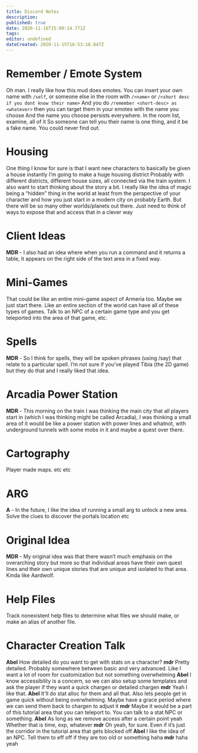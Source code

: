 ```yaml
---
title: Discord Notes
description: 
published: true
date: 2020-11-16T15:09:14.771Z
tags: 
editor: undefined
dateCreated: 2020-11-15T16:53:18.847Z
---
```


# Remember / Emote System
Oh man. I really like how this mud does emotes.
You can insert your own name with `/self`, or someone else in the room with `/<name>` or `/<short desc if you dont know their name>`
And you do `/remember <short-desc> as <whatever>` then you can target them in your emotes with the name you choose
And the name you choose persists everywhere. In the room list, examine, all of it
So someone can tell you their name is one thing, and it be a fake name. You could never find out.
# Housing
One thing I know for sure is that I want new characters to basically be given a house instantly
I’m going to make a huge housing district
Probably with different districts, different house sizes, all connected via the train system.
I also want to start thinking about the story a bit.
I really like the idea of magic being a “hidden” thing in the world at least from the perspective of your character and how you just start in a modern city on probably Earth.
But there will be so many other worlds/planets out there. Just need to think of ways to expose that and access that in a clever way

# Client Ideas
**MDR** - I also had an idea where when you run a command and it returns a table, it appears on the right side of the text area in a fixed way.

# Mini-Games
That could be like an entire mini-game aspect of Armeria too. Maybe we just start there. Like an entire section of the world can have all of these types of games.
Talk to an NPC of a certain game type and you get teleported into the area of that game, etc.

# Spells
**MDR** - So I think for spells, they will be spoken phrases (using /say) that relate to a particular spell. I’m not sure if you’ve played Tibia (the 2D game) but they do that and I really liked that idea.

# Arcadia Power Station
**MDR** - This morning on the train I was thinking the main city that all players start in (which I was thinking might be called Arcadia), I was thinking a small area of it would be like a power station with power lines and whatnot, with underground tunnels with some mobs in it and maybe a quest over there.


# Cartography
Player made maps. etc etc

# ARG
**A** - In the future, I like the idea of running a small arg to unlock a new area. Solve the clues to discover the portals location etc

# Original Idea
**MDR** - My original idea was that there wasn’t much emphasis on the overarching story but more so that individual areas have their own quest lines and their own unique stories that are unique and isolated to that area. Kinda like Aardwolf.

# Help Files
Track nonexistent help files to determine what files we should make, or make an alias of another file.

# Character Creation Talk
**Abel**
How detailed do you want to get with stats on a character?
**mdr**
Pretty detailed.
Probably somewhere between basic and very advanced. Like I want a lot of room for customization but not something overwhelming
**Abel**
I know accessibility is a concern, so we can also setup some templates and ask the player if they want a quick chargen or detailed chargen
**mdr**
Yeah
I like that.
**Abel**
It'll do stat alloc for them and all that. Also lets people get in game quick without being overwhelming. Maybe have a grace period where we can send them back to chargen to adjust it
**mdr**
Maybe it would be a part of this tutorial area that you can teleport to.
You can talk to a stat NPC or something.
**Abel**
As long as we remove access after a certain point yeah
Whether that is time, exp, whatever
**mdr**
Oh yeah, for sure. Even if it’s just the corridor in the tutorial area that gets blocked off
**Abel**
I like the idea of an NPC. Tell them to eff off if they are too old or something haha
**mdr**
haha yeah
